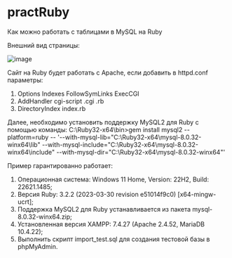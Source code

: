 # practRuby
Как можно работать с таблицами в MySQL на Ruby

Внешний вид страницы:

![image](https://user-images.githubusercontent.com/10297748/229892444-02ac2f05-3bf5-4f9b-ad78-3ee87b4439d6.png)


Сайт на Ruby будет работать с Apache, если добавить в httpd.conf параметры:
1) Options Indexes FollowSymLinks ExecCGI
2) AddHandler cgi-script .cgi .rb
3) DirectoryIndex index.rb

Далее, необходимо установить поддержку MySQL2 для Ruby с помощью команды:
C:\Ruby32-x64\bin>gem install mysql2 --platform=ruby -- '--with-mysql-lib="C:\Ruby32-x64\mysql-8.0.32-winx64\lib" --with-mysql-include="C:\Ruby32-x64\mysql-8.0.32-winx64\include" --with-mysql-dir="C:\Ruby32-x64\mysql-8.0.32-winx64"'

Пример гарантированно работает:
1) Операционная система: Windows 11 Home, Version: 22H2, Build: 22621.1485;
2) Версия Ruby: 3.2.2 (2023-03-30 revision e51014f9c0) [x64-mingw-ucrt];
3) Поддержка MySQL2 для Ruby устанавливается из пакета mysql-8.0.32-winx64.zip;
4) Установленная версия XAMPP: 7.4.27 (Apache 2.4.52, MariaDB 10.4.22);
5) Выполнить скрипт import_test.sql для создания тестовой базы в phpMyAdmin.
